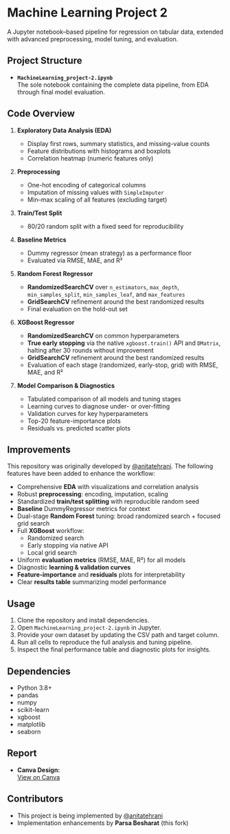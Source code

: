 # Machine Learning Project 2

A Jupyter notebook–based pipeline for regression on tabular data, extended with advanced preprocessing, model tuning, and evaluation.

## Project Structure

- **`MachineLearning_project-2.ipynb`**  
  The sole notebook containing the complete data pipeline, from EDA through final model evaluation.

## Code Overview

1. **Exploratory Data Analysis (EDA)**  
   - Display first rows, summary statistics, and missing-value counts  
   - Feature distributions with histograms and boxplots  
   - Correlation heatmap (numeric features only)

2. **Preprocessing**  
   - One-hot encoding of categorical columns  
   - Imputation of missing values with `SimpleImputer`  
   - Min–max scaling of all features (excluding target)

3. **Train/Test Split**  
   - 80/20 random split with a fixed seed for reproducibility

4. **Baseline Metrics**  
   - Dummy regressor (mean strategy) as a performance floor  
   - Evaluated via RMSE, MAE, and R²

5. **Random Forest Regressor**  
   - **RandomizedSearchCV** over `n_estimators`, `max_depth`, `min_samples_split`, `min_samples_leaf`, and `max_features`  
   - **GridSearchCV** refinement around the best randomized results  
   - Final evaluation on the hold-out set

6. **XGBoost Regressor**  
   - **RandomizedSearchCV** on common hyperparameters  
   - **True early stopping** via the native `xgboost.train()` API and `DMatrix`, halting after 30 rounds without improvement  
   - **GridSearchCV** refinement around the best randomized results  
   - Evaluation of each stage (randomized, early-stop, grid) with RMSE, MAE, and R²

7. **Model Comparison & Diagnostics**  
   - Tabulated comparison of all models and tuning stages  
   - Learning curves to diagnose under- or over-fitting  
   - Validation curves for key hyperparameters  
   - Top-20 feature-importance plots  
   - Residuals vs. predicted scatter plots

## Improvements

This repository was originally developed by [@anitatehrani](https://github.com/anitatehrani). The following features have been added to enhance the workflow:

- Comprehensive **EDA** with visualizations and correlation analysis  
- Robust **preprocessing**: encoding, imputation, scaling  
- Standardized **train/test splitting** with reproducible random seed  
- **Baseline** DummyRegressor metrics for context  
- Dual-stage **Random Forest** tuning: broad randomized search + focused grid search  
- Full **XGBoost** workflow:  
  - Randomized search  
  - Early stopping via native API  
  - Local grid search  
- Uniform **evaluation metrics** (RMSE, MAE, R²) for all models  
- Diagnostic **learning & validation curves**  
- **Feature-importance** and **residuals** plots for interpretability  
- Clear **results table** summarizing model performance

## Usage

1. Clone the repository and install dependencies.  
2. Open `MachineLearning_project-2.ipynb` in Jupyter.  
3. Provide your own dataset by updating the CSV path and target column.  
4. Run all cells to reproduce the full analysis and tuning pipeline.  
5. Inspect the final performance table and diagnostic plots for insights.

## Dependencies

- Python 3.8+  
- pandas  
- numpy  
- scikit-learn  
- xgboost  
- matplotlib  
- seaborn

## Report

- **Canva Design:**  
  [View on Canva](https://www.canva.com/design/DAF_gFQy9cU/QWdyZUKmBciXM0MElTQTUg/view?utm_content=DAF_gFQy9cU&utm_campaign=designshare&utm_medium=link&utm_source=editor)

## Contributors

- This project is being implemented by [@anitatehrani](https://github.com/anitatehrani)  
- Implementation enhancements by **Parsa Besharat** (this fork)

